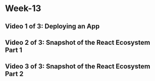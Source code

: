 # Week-13

## Video 1 of 3: Deploying an App

## Video 2 of 3: Snapshot of the React Ecosystem Part 1

## Video 3 of 3: Snapshot of the React Ecosystem Part 2

